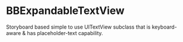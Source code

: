 # BBExpandableTextView
Storyboard based simple to use UITextView subclass that is keyboard-aware &amp; has placeholder-text capability.
